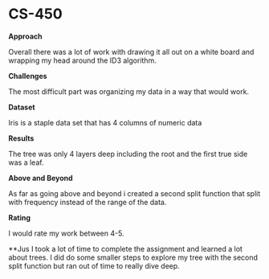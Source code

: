 # CS-450

**Approach**

Overall there was a lot of work with drawing it all out on a white board and wrapping my head
around the ID3 algorithm.

**Challenges**

The most difficult part was organizing my data in a way that would work.

**Dataset**

Iris is a staple data set that has 4 columns of numeric data

**Results**

The tree was only 4 layers deep including the root and the first true side was a leaf.

**Above and Beyond**

As far as going above and beyond i created a second split function that split with frequency instead
of the range of the data. 

**Rating**

I would rate my work between 4-5.

**Jus
I took a lot of time to complete the assignment and learned a lot about trees. I did do some smaller 
steps to explore my tree with the second split function but ran out of time to really dive deep.
